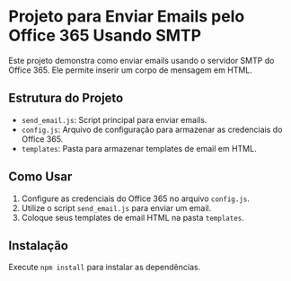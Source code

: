 
# Projeto para Enviar Emails pelo Office 365 Usando SMTP

Este projeto demonstra como enviar emails usando o servidor SMTP do Office 365. 
Ele permite inserir um corpo de mensagem em HTML.

## Estrutura do Projeto
- `send_email.js`: Script principal para enviar emails.
- `config.js`: Arquivo de configuração para armazenar as credenciais do Office 365.
- `templates`: Pasta para armazenar templates de email em HTML.

## Como Usar
1. Configure as credenciais do Office 365 no arquivo `config.js`.
2. Utilize o script `send_email.js` para enviar um email.
3. Coloque seus templates de email HTML na pasta `templates`.

## Instalação
Execute `npm install` para instalar as dependências.
